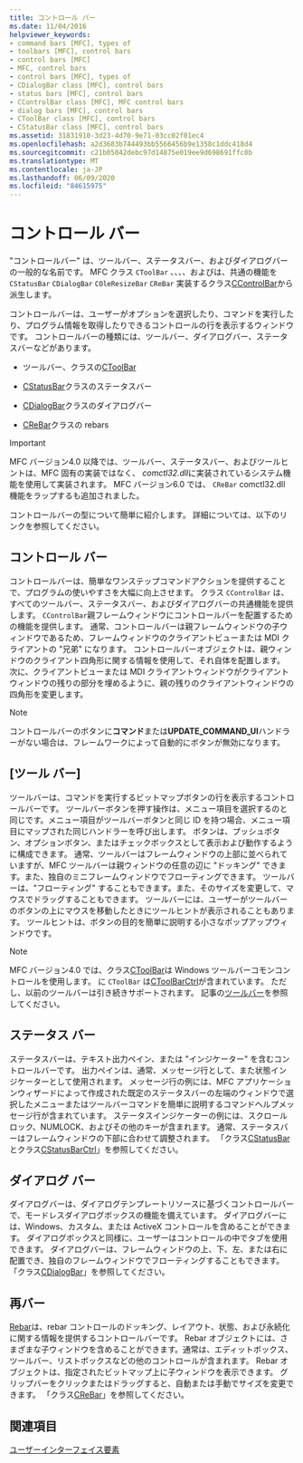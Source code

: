 ```yaml
---
title: コントロール バー
ms.date: 11/04/2016
helpviewer_keywords:
- command bars [MFC], types of
- toolbars [MFC], control bars
- control bars [MFC]
- MFC, control bars
- control bars [MFC], types of
- CDialogBar class [MFC], control bars
- status bars [MFC], control bars
- CControlBar class [MFC], MFC control bars
- dialog bars [MFC], control bars
- CToolBar class [MFC], control bars
- CStatusBar class [MFC], control bars
ms.assetid: 31831910-3d23-4d70-9e71-03cc02f01ec4
ms.openlocfilehash: a2d3683b744493bb5566456b9e1358c1ddc418d4
ms.sourcegitcommit: c21b05042debc97d14875e019ee9d698691ffc0b
ms.translationtype: MT
ms.contentlocale: ja-JP
ms.lasthandoff: 06/09/2020
ms.locfileid: "84615975"
---
```

# <a name="control-bars"></a>コントロール バー

"コントロールバー" は、ツールバー、ステータスバー、およびダイアログバーの一般的な名前です。 MFC クラス `CToolBar` 、、、、およびは、共通の機能を `CStatusBar` `CDialogBar` `COleResizeBar` `CReBar` 実装するクラス[CControlBar](reference/ccontrolbar-class.md)から派生します。

コントロールバーは、ユーザーがオプションを選択したり、コマンドを実行したり、プログラム情報を取得したりできるコントロールの行を表示するウィンドウです。 コントロールバーの種類には、ツールバー、ダイアログバー、ステータスバーなどがあります。

- ツールバー、クラスの[CToolBar](reference/ctoolbar-class.md)

- [CStatusBar](reference/cstatusbar-class.md)クラスのステータスバー

- [CDialogBar](reference/cdialogbar-class.md)クラスのダイアログバー

- [CReBar](reference/crebar-class.md)クラスの rebars

> [!IMPORTANT]
> MFC バージョン4.0 以降では、ツールバー、ステータスバー、およびツールヒントは、MFC 固有の実装ではなく、 *comctl32.dll*に実装されているシステム機能を使用して実装されます。 MFC バージョン6.0 では、 `CReBar` comctl32.dll 機能をラップするも追加されました。

コントロールバーの型について簡単に紹介します。 詳細については、以下のリンクを参照してください。

## <a name="control-bars"></a>コントロール バー

コントロールバーは、簡単なワンステップコマンドアクションを提供することで、プログラムの使いやすさを大幅に向上させます。 クラス `CControlBar` は、すべてのツールバー、ステータスバー、およびダイアログバーの共通機能を提供します。 `CControlBar`親フレームウィンドウにコントロールバーを配置するための機能を提供します。 通常、コントロールバーは親フレームウィンドウの子ウィンドウであるため、フレームウィンドウのクライアントビューまたは MDI クライアントの "兄弟" になります。 コントロールバーオブジェクトは、親ウィンドウのクライアント四角形に関する情報を使用して、それ自体を配置します。 次に、クライアントビューまたは MDI クライアントウィンドウがクライアントウィンドウの残りの部分を埋めるように、親の残りのクライアントウィンドウの四角形を変更します。

> [!NOTE]
> コントロールバーのボタンに**コマンド**または**UPDATE_COMMAND_UI**ハンドラーがない場合は、フレームワークによって自動的にボタンが無効になります。

## <a name="toolbars"></a>[ツール バー]

ツールバーは、コマンドを実行するビットマップボタンの行を表示するコントロールバーです。 ツールバーボタンを押す操作は、メニュー項目を選択するのと同じです。メニュー項目がツールバーボタンと同じ ID を持つ場合、メニュー項目にマップされた同じハンドラーを呼び出します。 ボタンは、プッシュボタン、オプションボタン、またはチェックボックスとして表示および動作するように構成できます。 通常、ツールバーはフレームウィンドウの上部に並べられていますが、MFC ツールバーは親ウィンドウの任意の辺に "ドッキング" できます。また、独自のミニフレームウィンドウでフローティングできます。 ツールバーは、"フローティング" することもできます。また、そのサイズを変更して、マウスでドラッグすることもできます。 ツールバーには、ユーザーがツールバーのボタンの上にマウスを移動したときにツールヒントが表示されることもあります。 ツールヒントは、ボタンの目的を簡単に説明する小さなポップアップウィンドウです。

> [!NOTE]
> MFC バージョン4.0 では、クラス[CToolBar](reference/ctoolbar-class.md)は Windows ツールバーコモンコントロールを使用します。 に `CToolBar` は[CToolBarCtrl](reference/ctoolbarctrl-class.md)が含まれています。 ただし、以前のツールバーは引き続きサポートされます。 記事の[ツールバー](mfc-toolbar-implementation.md)を参照してください。

## <a name="status-bars"></a>ステータス バー

ステータスバーは、テキスト出力ペイン、または "インジケーター" を含むコントロールバーです。 出力ペインは、通常、メッセージ行として、また状態インジケーターとして使用されます。 メッセージ行の例には、MFC アプリケーションウィザードによって作成された既定のステータスバーの左端のウィンドウで選択したメニューまたはツールバーコマンドを簡単に説明するコマンドヘルプメッセージ行が含まれています。 ステータスインジケーターの例には、スクロールロック、NUMLOCK、およびその他のキーが含まれます。 通常、ステータスバーはフレームウィンドウの下部に合わせて調整されます。 「クラス[CStatusBar](reference/cstatusbar-class.md)とクラス[CStatusBarCtrl](reference/cstatusbarctrl-class.md)」を参照してください。

## <a name="dialog-bars"></a>ダイアログ バー

ダイアログバーは、ダイアログテンプレートリソースに基づくコントロールバーで、モードレスダイアログボックスの機能を備えています。 ダイアログバーには、Windows、カスタム、または ActiveX コントロールを含めることができます。 ダイアログボックスと同様に、ユーザーはコントロールの中でタブを使用できます。 ダイアログバーは、フレームウィンドウの上、下、左、または右に配置でき、独自のフレームウィンドウでフローティングすることもできます。 「クラス[CDialogBar](reference/cdialogbar-class.md)」を参照してください。

## <a name="rebars"></a>再バー

[Rebar](using-crebarctrl.md)は、rebar コントロールのドッキング、レイアウト、状態、および永続化に関する情報を提供するコントロールバーです。 Rebar オブジェクトには、さまざまな子ウィンドウを含めることができます。通常は、エディットボックス、ツールバー、リストボックスなどの他のコントロールが含まれます。 Rebar オブジェクトは、指定されたビットマップ上に子ウィンドウを表示できます。 グリップバーをクリックまたはドラッグすると、自動または手動でサイズを変更できます。 「クラス[CReBar](reference/crebar-class.md)」を参照してください。

## <a name="see-also"></a>関連項目

[ユーザーインターフェイス要素](user-interface-elements-mfc.md)
